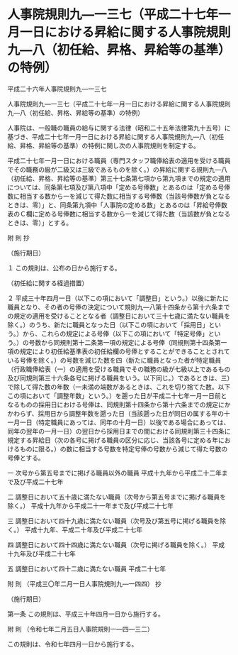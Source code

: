 # 人事院規則九―一三七（平成二十七年一月一日における昇給に関する人事院規則九―八（初任給、昇格、昇給等の基準）の特例）

平成二十六年人事院規則九―一三七

人事院規則九―一三七（平成二十七年一月一日における昇給に関する人事院規則九―八（初任給、昇格、昇給等の基準）の特例）

人事院は、一般職の職員の給与に関する法律（昭和二十五年法律第九十五号）に基づき、平成二十七年一月一日における昇給に関する人事院規則九―八（初任給、昇格、昇給等の基準）の特例に関し次の人事院規則を制定する。

平成二十七年一月一日における職員（専門スタッフ職俸給表の適用を受ける職員でその職務の級が二級又は三級であるものを除く。）の昇給に関する規則九―八（初任給、昇格、昇給等の基準）第三十七条第七項から第九項までの規定の適用については、同条第七項及び第八項中「定める号俸数」とあるのは「定める号俸数に相当する数から一を減じて得た数に相当する号俸数（当該号俸数が負となるときは、零）」と、同条第九項中「人事院の定める数」とあるのは「昇給号俸数表のＣ欄に定める号俸数に相当する数から一を減じて得た数（当該数が負となるときは、零）」とする。

附 則 抄

（施行期日）

１ この規則は、公布の日から施行する。

（初任給に関する経過措置）

２ 平成三十年四月一日（以下この項において「調整日」という。）以後に新たに職員となり、その者の号俸の決定について規則九―八第十四条から第十六条までの規定の適用を受けることとなる者（調整日において三十七歳に満たない職員を除く。）のうち、新たに職員となった日（以下この項において「採用日」という。）から、これらの規定による号俸（以下この項において「特定号俸」という。）の号数から同規則第十二条第一項の規定による号俸（同規則第十四条第一項の規定により初任給基準表の初任給欄の号俸とすることができることとされている号俸を除く。）の号数を減じた数を四（新たに職員となった者が特定職員（行政職俸給表（一）の適用を受ける職員でその職務の級が七級以上であるもの及び同規則第三十六条各号に掲げる職員をいう。以下同じ。）であるときは、三）で除して得た数の年数（一未満の端数があるときは、これを切り捨てた数。以下この項において「調整年数」という。）を遡った日が平成二十七年一月一日前となるものの採用日における号俸は、同規則第十四条から第十六条までの規定にかかわらず、採用日から調整年数を遡った日（当該遡った日が同日の属する年の十一月一日（特定職員にあっては、同年の十月一日）以後である場合にあっては、同年の翌年の一月一日）の翌日から採用日までの間における同規則第三十四条に規定する昇給日（次の各号に掲げる職員の区分に応じ、当該各号に定める年におけるものに限る。）の数に相当する号数を特定号俸の号数から減じて得た号数の号俸とする。

一 次号から第五号までに掲げる職員以外の職員 平成十九年から平成二十二年まで及び平成二十七年

二 調整日において五十歳に満たない職員（次号から第五号までに掲げる職員を除く。） 平成十九年から平成二十一年まで及び平成二十七年

三 調整日において四十九歳に満たない職員（次号及び第五号に掲げる職員を除く。） 平成十九年、平成二十年及び平成二十七年

四 調整日において四十四歳に満たない職員（次号に掲げる職員を除く。） 平成十九年及び平成二十七年

五 調整日において四十二歳に満たない職員 平成二十七年

附 則 （平成三〇年二月一日人事院規則九―一四四） 抄

（施行期日）

第一条 この規則は、平成三十年四月一日から施行する。

附 則 （令和七年二月五日人事院規則一―四―三二）

この規則は、令和七年四月一日から施行する。
